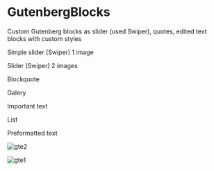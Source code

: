 # GutenbergBlocks
 Custom Gutenberg blocks as slider (used Swiper), quotes, edited text blocks with custom styles

Simple slider (Swiper) 1 image

Slider (Swiper) 2 images

Blockquote

Galery

Important text

List

Preformatted text

![gte2](https://github.com/denysastapov/GutenbergBlocks/assets/38051100/dec2f920-8846-4317-9613-ceb02f0f6783)

![gte1](https://github.com/denysastapov/GutenbergBlocks/assets/38051100/cfe664d9-1ff5-4855-9e14-b58c6c74cfdb)


